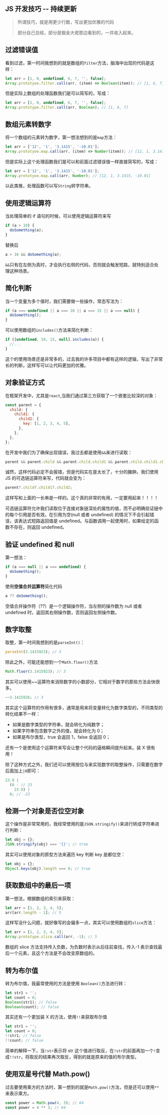 ## JS 开发技巧 -- 持续更新

> 所谓技巧，就是用更少行数，写出更加优雅的代码
>
> 部分自己总结，部分是掘金大佬那边看到的，一并收入起来。

## 过滤错误值

看到过滤，第一时间我想到的就是数组的`filter`方法，脑海中出现的代码是这样：

```js
let arr = [1, 0, undefined, 6, 7, '', false];
Array.prototyoe.filter.call(arr, (item) => Boolean(item)); // [1, 6, 7]
```

但是实际上数组的处理函数我们是可以简写的，写成：

```js
let arr = [1, 0, undefined, 6, 7, '', false];
Array.prototype.filter.call(arr, Boolean); // [1, 6, 7]
```

## 数组元素转数字

将一个数组的元素转为数字，第一想法想到的是`map`方法：

```js
let arr = ['12', '1', '3.1415', '-10.01'];
Array.prototyoe.map.call(arr, (item) => Number(item)); // [12, 1, 3.1415, -10.01]
```

但是实际上这个处理函数我们是可以和前面过滤错误值一样直接简写的，写成：

```js
let arr = ['12', '1', '3.1415', '-10.01'];
Array.prototyoe.map.call(arr, Number); // [12, 1, 3.1415, -10.01]
```

以此类推，处理函数可以写`String`转字符串。

## 使用逻辑运算符

当处理简单的 if 语句的时候，可以使用逻辑运算符来写

```js
if (a > 10) {
  doSomething(a);
}
```

替换后

```js
a > 10 && doSomething(a);
```

`&&`只有在左侧为真时，才会执行右侧的代码，否则就会触发短路，就特别适合处理这种场景。

## 简化判断

当一个变量为多个值时，我们需要做一些操作，常态写法为：

```js
if (a === undefined || a === 10 || a === 15 || a === null) {
  doSomething();
}
```

可以使用数组的`includes()`方法来简化判断：

```js
if ([undefined, 10, 15, null].includes(a)) {
  //...
}
```

这个的使用场景还是非常多的，过去我的许多项目中都有这样的逻辑，写出了非常长的判断，这样写可以让代码更加的优雅。

## 对象验证方式

在框架开发中，尤其是`react`,当我们通过第三方获取了一个嵌套比较深的对象：

```js
const parent = {
  child: {
    child1: {
      child2: {
        key: [1, 2, 3, 4, 5],
      },
    },
  },
};
```

在开发中我们为了确保出现错误，我过去都是使用`&&`来进行读取：

```js
parent && parent.child && parent.child.child1 && parent.child.child1.child2;
```

诚然，这样代码必定不会报错，但是代码实在是太长了，十分的臃肿。我们使用 JS 的可选链运算符来写，代码就会变为：

```js
parent?.child?.child1?.child2;
```

这样写和上面的一长串是一样的。这个真的非常的有用，一定要用起来！！！！

可选链运算符允许我们读取位于连接对象链深处的属性的值，而不必明确验证链中的每个引用是否有效。在引用为空(null 或者 undefined) 的情况下不会引起错误，该表达式短路返回值是 undefined。与函数调用一起使用时，如果给定的函数不存在，则返回 undefined。

## 验证 undefined 和 null

第一想法：

```js
if (a === null || a === undefined) {
  doSomething();
}
```

使用**空值合并运算符**简化代码

```js
a ?? doSomething();
```

空值合并操作符（??）是一个逻辑操作符，当左侧的操作数为 null 或者 undefined 时，返回其右侧操作数，否则返回左侧操作数。

## 数字取整

取整，第一时间我想到的是`parseInt()`：

```js
parseInt(3.1415923); // 3
```

除此之外，可能还能想到一个`Math.floor()`方法

```js
Math.floor(3.1415923); // 3
```

其实可以使用~~运算符来消除数字的小数部分，它相对于数字的那些方法会快很多。

```js
~~3.1415926; // 3
```

其实这个运算符的作用有很多，通常是用来将变量转化为数字类型的，不同类型的转化结果不一样：

- 如果是数字类型的字符串，就会转化为纯数字；
- 如果字符串包含数字之外的值，就会转化为 0；
- 如果是布尔类型，true 会返回 1，false 会返回 0；

还有一个是使用这个运算符来写会让整个代码的逼格瞬间提升起来。装 X 很有用！

除了这种方式之外，我们还可以使用按位与来实现数字的取整操作，只需要在数字后面加上`|0`即可：

```js
23.9 |
  (0 - // 23
    23.9) |
  0; // -23
```

## 检测一个对象是否位空对象

这个操作是非常常用的，我经常使用的是`JSON.stringify()`来进行转成字符串进行判断：

```js
let obj = {};
JSON.stringify(obj) === '{}'; // true
```

其实可以使用对象的原型方法来遍历 key 判断 key 是都位空：

```js
let obj = {};
Object.keys(obj).length === 0; // true
```

## 获取数组中的最后一项

第一想法，根据数组的索引来获取：

```js
let arr = [1, 2, 3, 4, 5];
arr[arr.length - 1]; // 5
```

这样写没什么问题，就好像写的会偏多一点，其实可以使用数组的`slice`方法：

```js
let arr = [1, 2, 3, 4, 5];
Array.prototype.slice.call(arr, -1); // 5
```

数组的 slice 方法支持传入负数，为负数时表示从后往前查找，传入-1 表示查找最后一个元素，且这个方法是不会改变原数组的。

## 转为布尔值

转为布尔值，我最常使用的方法是使用 `Boolean()`方法进行转：

```js
let str1 = '';
let count = 0;
Boolean(str1); // false
Boolean(count); // false
```

其实还有一个更加装 X 的方法，使用`!!`来获取布尔值

```js
let str1 = '';
let count = 0;
!!str1; // false
!!count; // false
```

简单的解释一下，当`!str`表示将 str 这个值进行取反，在`!str`的前面再加一个`!`变成`!!str`，将取反的结果再次取反，得到的就是原来的值的布尔类型。

## 使用双星号代替 Math.pow()

过去要使用乘方的方法时，第一想到的就是`Math.pow()`方法，但是还可以使用`**`来表示乘方。

```js
const power = Math.pow(4, 3); // 64
const power = 4 ** 3; // 64
```
